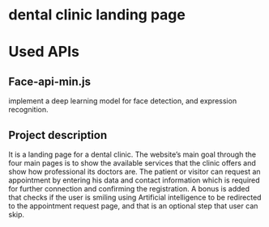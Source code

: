 # dental clinic landing page

# Used APIs
## Face-api-min.js
implement a deep learning model for face detection, and 
expression recognition.

## Project description
It is a landing page for a dental clinic. The website’s main goal through the four main pages
is to show the available services that the clinic offers and show how professional its doctors 
are. The patient or visitor can request an appointment by entering his data and 
contact information which is required for further connection and confirming 
the registration. A bonus is added that checks if the user is smiling using 
Artificial intelligence to be redirected to the appointment request page, and 
that is an optional step that user can skip.

